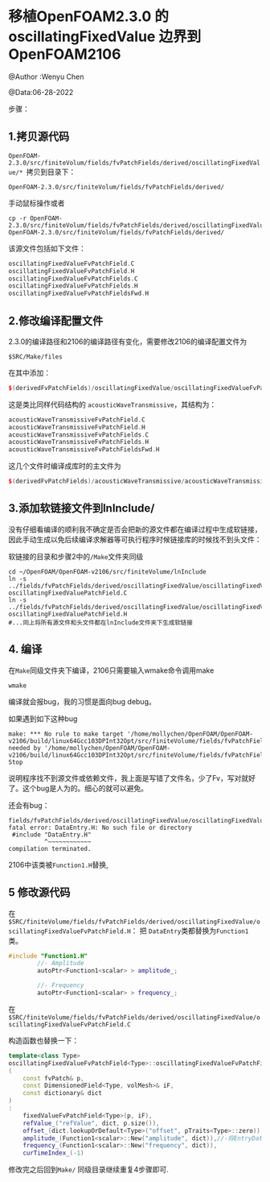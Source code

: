 # 移植OpenFOAM2.3.0 的oscillatingFixedValue 边界到OpenFOAM2106

@Author :Wenyu Chen

@Data:06-28-2022

步骤：

## 1.拷贝源代码

`OpenFOAM-2.3.0/src/finiteVolum/fields/fvPatchFields/derived/oscillatingFixedValue/* `拷贝到目录下：

`OpenFOAM-2.3.0/src/finiteVolum/fields/fvPatchFields/derived/`

手动鼠标操作或者

```shell
cp -r OpenFOAM-2.3.0/src/finiteVolum/fields/fvPatchFields/derived/oscillatingFixedValue/
OpenFOAM-2.3.0/src/finiteVolum/fields/fvPatchFields/derived/
```

该源文件包括如下文件：

```c++
oscillatingFixedValueFvPatchField.C
oscillatingFixedValueFvPatchField.H
oscillatingFixedValueFvPatchFields.C
oscillatingFixedValueFvPatchFields.H
oscillatingFixedValueFvPatchFieldsFwd.H
```

## 2.修改编译配置文件

2.3.0的编译路径和2106的编译路径有变化，需要修改2106的编译配置文件为

`$SRC/Make/files`

在其中添加：

```c++
$(derivedFvPatchFields)/oscillatingFixedValue/oscillatingFixedValueFvPatchFields.C
```

这是类比同样代码结构的 `acousticWaveTransmissive`，其结构为：

```c++
acousticWaveTransmissiveFvPatchField.C
acousticWaveTransmissiveFvPatchField.H
acousticWaveTransmissiveFvPatchFields.C
acousticWaveTransmissiveFvPatchFields.H
acousticWaveTransmissiveFvPatchFieldsFwd.H
```

这几个文件时编译成库时的主文件为

```c++
$(derivedFvPatchFields)/acousticWaveTransmissive/acousticWaveTransmissiveFvPatchFields.C
```

## 3.添加软链接文件到lnInclude/

没有仔细看编译的顺利我不确定是否会把新的源文件都在编译过程中生成软链接，因此手动生成以免后续编译求解器等可执行程序时候链接库的时候找不到头文件：

软链接的目录和步骤2中的`/Make`文件夹同级

```shell
cd ~/OpenFOAM/OpenFOAM-v2106/src/finiteVolume/lnInclude
ln -s ../fields/fvPatchFields/derived/oscillatingFixedValue/oscillatingFixedValueFvPatchField.C oscillatingFixedValuePatchField.C
ln -s ../fields/fvPatchFields/derived/oscillatingFixedValue/oscillatingFixedValueFvPatchField.H oscillatingFixedValuePatchField.H
#...同上将所有源文件和头文件都在lnInclude文件夹下生成软链接
```

## 4. 编译

在`Make`同级文件夹下编译，2106只需要输入wmake命令调用make

```shell
wmake
```

编译就会报bug，我的习惯是面向bug debug。

如果遇到如下这种bug

```shell
make: *** No rule to make target '/home/mollychen/OpenFOAM/OpenFOAM-v2106/build/linux64Gcc103DPInt32Opt/src/finiteVolume/fields/fvPatchFields/derived/oscillatingFixedValue/oscillatingFixedValuePatchFields.C.dep', needed by '/home/mollychen/OpenFOAM/OpenFOAM-v2106/build/linux64Gcc103DPInt32Opt/src/finiteVolume/fields/fvPatchFields/derived/oscillatingFixedValue/oscillatingFixedValuePatchFields.o'.  Stop
```

说明程序找不到源文件或依赖文件，我上面是写错了文件名，少了Fv，写对就好了。这个bug是人为的。细心的就可以避免。

还会有bug：

```shell
fields/fvPatchFields/derived/oscillatingFixedValue/oscillatingFixedValueFvPatchField.H:89:10: fatal error: DataEntry.H: No such file or directory
 #include "DataEntry.H"
          ^~~~~~~~~~~~~
compilation terminated.
```

2106中该类被`Function1.H`替换,

## 5 修改源代码

在`$SRC/finiteVolume/fields/fvPatchFields/derived/oscillatingFixedValue/oscillatingFixedValueFvPatchField.H`： 把 `DataEntry`类都替换为`Function1`类。

```c++
#include "Function1.H"   
		//- Amplitude
        autoPtr<Function1<scalar> > amplitude_;

        //- Frequency
        autoPtr<Function1<scalar> > frequency_;
```

在`$SRC/finiteVolume/fields/fvPatchFields/derived/oscillatingFixedValue/oscillatingFixedValueFvPatchField.C`

构造函数也替换一下：

```c++
template<class Type>
oscillatingFixedValueFvPatchField<Type>::oscillatingFixedValueFvPatchField
(
    const fvPatch& p,
    const DimensionedField<Type, volMesh>& iF,
    const dictionary& dict
)
:
    fixedValueFvPatchField<Type>(p, iF),
    refValue_("refValue", dict, p.size()),
    offset_(dict.lookupOrDefault<Type>("offset", pTraits<Type>::zero)),
    amplitude_(Function1<scalar>::New("amplitude", dict)),//-将EntryData 改为 Funciton1
    frequency_(Function1<scalar>::New("frequency", dict)),
    curTimeIndex_(-1)
```

修改完之后回到`Make/` 同级目录继续重复4步骤即可.

